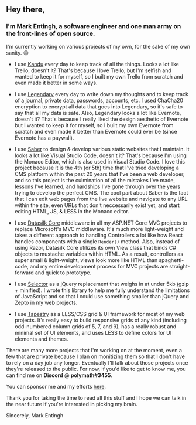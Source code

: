 ## Hey there,

### I'm Mark Entingh, a software engineer and one man army on the front-lines of open source.

I'm currently working on various projects of my own, for the sake of my own sanity. :blush:

* I use [Kandu](https://www.github.com/Datasilk/Kandu) every day to keep track of all the things. Looks a lot like Trello, doesn't it? That's because I love Trello, but I'm selfish and wanted to keep it for myself, so I built my own Trello from scratch and even made it better in some ways.

* I use [Legendary](https://www.github.com/Datasilk/Legendary) every day to write down my thoughts and to keep track of a journal, private data, passwords, accounts, etc. I used ChaCha20 encryption to encrypt all data that goes into Legendary, so it's safe to say that all my data is safe. Also, Legendary looks a lot like Evernote, doesn't it? That's because I really liked the design aesthetic of Evernote but I wanted to keep it for myself, so I built my own Evernote from scratch and even made it better than Evernote could ever be (since Evernote has a paywall).

* I use [Saber](https://saber.datasilk.io) to design & develop various static websites that I maintain. It looks a lot like Visual Studio Code, doesn't it? That's because I'm using the Monaco Editor, which is also used in Visual Studio Code. I love this project because it is the 4th (or 5th) time that I've tried developing a CMS platform within the past 20 years that I've been a web developer, and so this project is the culmination of all the mistakes I've made, lessons I've learned, and hardships I've gone through over the years trying to develop the perfect CMS. The cool part about Saber is the fact that I can edit web pages from the live website and navigate to any URL within the site, even URLs that don't neccessarily exist yet, and start editing HTML, JS, & LESS in the Monaco editor.

* I use [Datasilk Core](https://www.github.com/Datasilk/Core) middleware in all my ASP.NET Core MVC projects to replace Microsoft's MVC middleware. It's much more light-weight and takes a different approach to handling Controllers a lot like how React handles components with a single `Render()` method. Also, instead of using Razor, Datasilk Core utilizes its own View class that binds C# objects to mustache variables within HTML. As a result, controllers as super small & light-weight, views look more like HTML than spaghetti-code, and my entire development process for MVC projects are straight-forward and quick to prototype.

* I use [Selector](https://www.github.com/Websilk/Selector) as a jQuery replacement that weighs in at under 5kb (gzip + minified). I wrote this library to help me fully understand the limitations of JavaScript and so that I could use something smaller than jQuery and Zepto in my web projects.

* I use [Tapestry](https://www.github.com/Websilk/Tapestry) as a LESS/CSS grid & UI framework for most of my web projects. It's really easy to build responsive grids of any kind (including odd-numbered column grids of 5, 7, and 9), has a really robust and minimal set of UI elements, and uses LESS to define colors for UI elements and themes.

There are many more projects that I'm working on at the moment, even a few that are private because I plan on monitizing them so that I don't have to rely on a day job any longer. Eventually I'll talk about those projects once they're released to the public. For now, if you'd like to get to know me, you can find me on **Discord** @ **polymath#3455**.

You can sponsor me and my efforts [here](https://github.com/sponsors/Datasilk).

Thank you for taking the time to read all this stuff and I hope we can talk in the near future if you're interested in picking my brain.

Sincerely,
Mark Entingh
